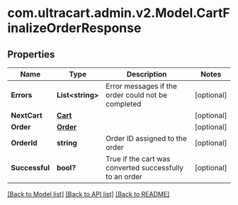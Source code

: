 # com.ultracart.admin.v2.Model.CartFinalizeOrderResponse
## Properties

Name | Type | Description | Notes
------------ | ------------- | ------------- | -------------
**Errors** | **List&lt;string&gt;** | Error messages if the order could not be completed | [optional] 
**NextCart** | [**Cart**](Cart.md) |  | [optional] 
**Order** | [**Order**](Order.md) |  | [optional] 
**OrderId** | **string** | Order ID assigned to the order | [optional] 
**Successful** | **bool?** | True if the cart was converted successfully to an order | [optional] 

[[Back to Model list]](../README.md#documentation-for-models) [[Back to API list]](../README.md#documentation-for-api-endpoints) [[Back to README]](../README.md)

